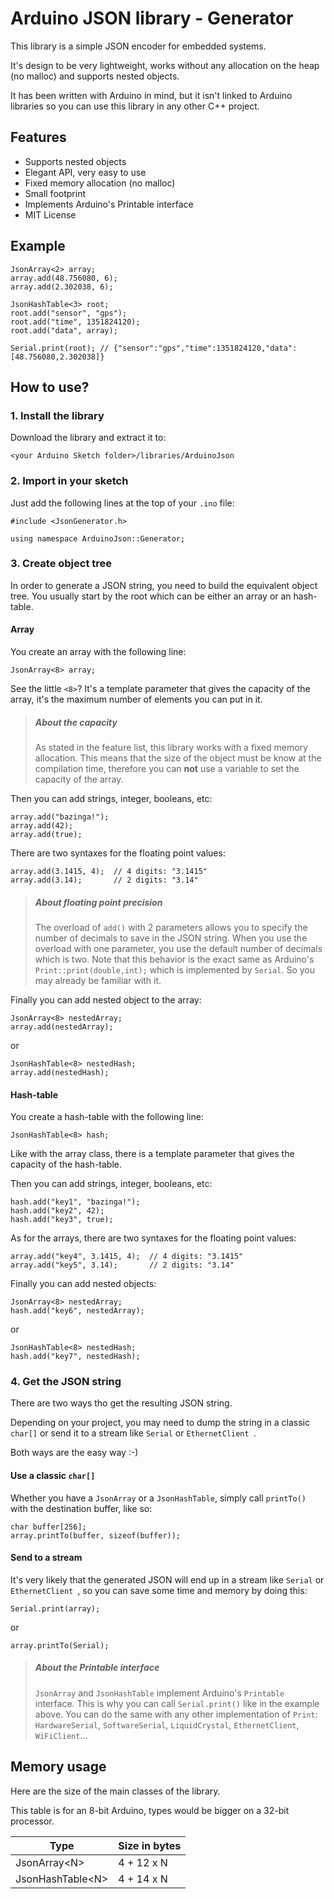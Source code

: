 Arduino JSON library - Generator
================================

This library is a simple JSON encoder for embedded systems.

It's design to be very lightweight, works without any allocation on the heap (no malloc) and supports nested objects.

It has been written with Arduino in mind, but it isn't linked to Arduino libraries so you can use this library in any other C++ project.


Features
--------

* Supports nested objects
* Elegant API, very easy to use 
* Fixed memory allocation (no malloc)
* Small footprint
* Implements Arduino's Printable interface
* MIT License


Example
-------

    JsonArray<2> array;
    array.add(48.756080, 6);
    array.add(2.302038, 6);

    JsonHashTable<3> root;
    root.add("sensor", "gps");
    root.add("time", 1351824120);
    root.add("data", array);

    Serial.print(root); // {"sensor":"gps","time":1351824120,"data":[48.756080,2.302038]}


How to  use?
------------

### 1. Install the library

Download the library and extract it to:

    <your Arduino Sketch folder>/libraries/ArduinoJson

### 2. Import in your sketch

Just add the following lines at the top of your `.ino` file:

    #include <JsonGenerator.h>

    using namespace ArduinoJson::Generator;
   
### 3. Create object tree

In order to generate a JSON string, you need to build the equivalent object tree. You usually start by the root which can be either an array or an hash-table.

#### Array

You create an array with the following line:

    JsonArray<8> array;

See the little `<8>`? It's a template parameter that gives the capacity of the array, it's the maximum number of elements you can put in it. 

> ##### About the capacity
> As stated in the feature list, this library works with a fixed memory allocation.
> This means that the size of the object must be know at the compilation time, therefore you can **not** use a variable to set the capacity of the array.

Then you can add strings, integer, booleans, etc: 

    array.add("bazinga!");
    array.add(42);
    array.add(true);

There are two syntaxes for the floating point values:

	array.add(3.1415, 4);  // 4 digits: "3.1415" 
    array.add(3.14);	   // 2 digits: "3.14"

> ##### About floating point precision
> The overload of `add()` with 2 parameters allows you to specify the number of decimals to save in the JSON string. 
> When you use the overload with one parameter, you use the default number of decimals which is two.
> Note that this behavior is the exact same as Arduino's `Print::print(double,int);` which is implemented by `Serial`. 
> So you may already be familiar with it. 

Finally you can add nested object to the array:

    JsonArray<8> nestedArray;
    array.add(nestedArray);

or

    JsonHashTable<8> nestedHash;
    array.add(nestedHash);

#### Hash-table

You create a hash-table with the following line:

    JsonHashTable<8> hash;

Like with the array class, there is a template parameter that gives the capacity of the hash-table.

Then you can add strings, integer, booleans, etc: 

    hash.add("key1", "bazinga!");
    hash.add("key2", 42);
    hash.add("key3", true);

As for the arrays, there are two syntaxes for the floating point values:

	array.add("key4", 3.1415, 4);  // 4 digits: "3.1415" 
    array.add("key5", 3.14);	   // 2 digits: "3.14"

Finally you can add nested objects:

    JsonArray<8> nestedArray;
    hash.add("key6", nestedArray);

or

    JsonHashTable<8> nestedHash;
    hash.add("key7", nestedHash);

### 4. Get the JSON string

There are two ways tho get the resulting JSON string.

Depending on your project, you may need to dump the string in a classic `char[]` or send it to a stream like `Serial` or `EthernetClient `.

Both ways are the easy way :-)

#### Use a classic `char[]`

Whether you have a `JsonArray` or a `JsonHashTable`, simply call `printTo()` with the destination buffer, like so:

	char buffer[256];
    array.printTo(buffer, sizeof(buffer));

#### Send to a stream

It's very likely that the generated JSON will end up in a stream like `Serial` or `EthernetClient `, so you can save some time and memory by doing this:

	Serial.print(array);

or
  
    array.printTo(Serial);

> ##### About the Printable interface
> `JsonArray` and `JsonHashTable` implement Arduino's `Printable` interface.
> This is why you can call `Serial.print()` like in the example above.
> You can do the same with any other implementation of `Print`:  `HardwareSerial`,  `SoftwareSerial`, `LiquidCrystal`, `EthernetClient`, `WiFiClient`...
   

Memory usage
------------

Here are the size of the main classes of the library.

This table is for an 8-bit Arduino, types would be bigger on a 32-bit processor.

| Type                   | Size in bytes |
| ---------------------- | ------------- |
| JsonArray&lt;N&gt;     | 4 + 12 x N    |
| JsonHashTable&lt;N&gt; | 4 + 14 x N    |
